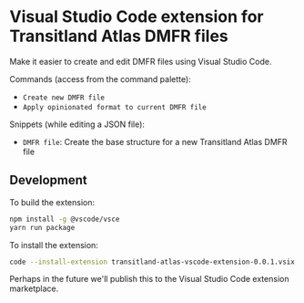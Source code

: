 # Visual Studio Code extension for Transitland Atlas DMFR files

Make it easier to create and edit DMFR files using Visual Studio Code.

Commands (access from the command palette):

- `Create new DMFR file`
- `Apply opinionated format to current DMFR file`

Snippets (while editing a JSON file):

- `DMFR file`: Create the base structure for a new Transitland Atlas DMFR file

## Development

To build the extension:

```sh
npm install -g @vscode/vsce
yarn run package
```

To install the extension:

```sh
code --install-extension transitland-atlas-vscode-extension-0.0.1.vsix
```

Perhaps in the future we'll publish this to the Visual Studio Code extension marketplace.

